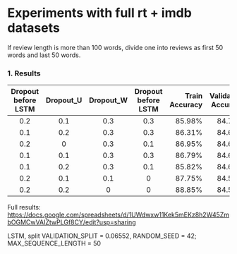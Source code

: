 # Experiments with full rt + imdb datasets

If review length is more than 100 words, divide one into reviews as first 50 words and last 50 words.

### 1. Results

| Dropout before LSTM|Dropout_U|Dropout_W|Dropout before LSTM|Train Accuracy|Validation Accuracy|Epochs| 
|:------------------:|:-------:|:-------:|:-----------------:|-------------:|------------------:|-----:|
| 0.2                | 0.1     |0.3      |0.3                | 85.98%       | 84.75%            |98    |
| 0.1                | 0.2     |0.3      |0.3                | 86.31%       | 84.68%            |129   |
| 0.2                | 0       |0.3      |0.1                | 86.95%       | 84.65%            |79    |
| 0.1                | 0.1     |0.3      |0.3                | 86.79%       | 84.62%            |103   |
| 0.1                | 0.2     |0.3      |0.1                | 85.82%       | 84.60%            |90    |
| 0.2                | 0.1     |0.1      |0                  | 87.75%       | 84.55%            |65    |
| 0.2                | 0.2     |0        |0                  | 88.85%       | 84.51%            |87    |

Full results: https://docs.google.com/spreadsheets/d/1UWdwxw11Kek5mEKz8h2W45ZmbOGMCwVAIZtwPLGf8CY/edit?usp=sharing

LSTM, split VALIDATION_SPLIT = 0.06552, RANDOM_SEED = 42; MAX_SEQUENCE_LENGTH = 50

